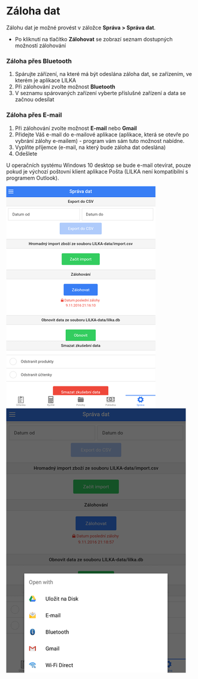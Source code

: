 # Záloha dat

Zálohu dat je možné provést v záložce **Správa > Správa dat**.

- Po kliknutí na tlačítko **Zálohovat** se zobrazí seznam dostupných možností zálohování
   
### Záloha přes Bluetooth

1. Spárujte zářízení, na které má být odeslána záloha dat, se zařízením, ve kterém je aplikace LILKA
2. Při zálohování zvolte možnost **Bluetooth**
3. V seznamu spárovaných zařízení vyberte příslušné zařízení a data se začnou odesílat

### Záloha přes E-mail

1. Při zálohování zvolte možnost **E-mail** nebo **Gmail**
2. Přidejte Váš e-mail do e-mailové aplikace (aplikace, která se otevře po vybrání zálohy e-mailem) - program vám sám tuto možnost nabídne.
3. Vyplňte příjemce (e-mail, na který bude záloha dat odeslána)
4. Odešlete

U operačních systému Windows 10 desktop se bude e-mail otevírat, pouze pokud je výchozí poštovní klient aplikace Pošta (LILKA není kompatibilní s programem Outlook).

   ![](../img/deposit1.png)              ![](../img/deposit2.png)

